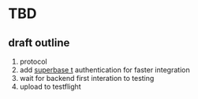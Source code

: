 # TBD
## draft outline
1. protocol 
2. add [superbase t](https://supabase.com) authentication for faster integration
3. wait for backend first interation to testing 
4. upload to testflight

